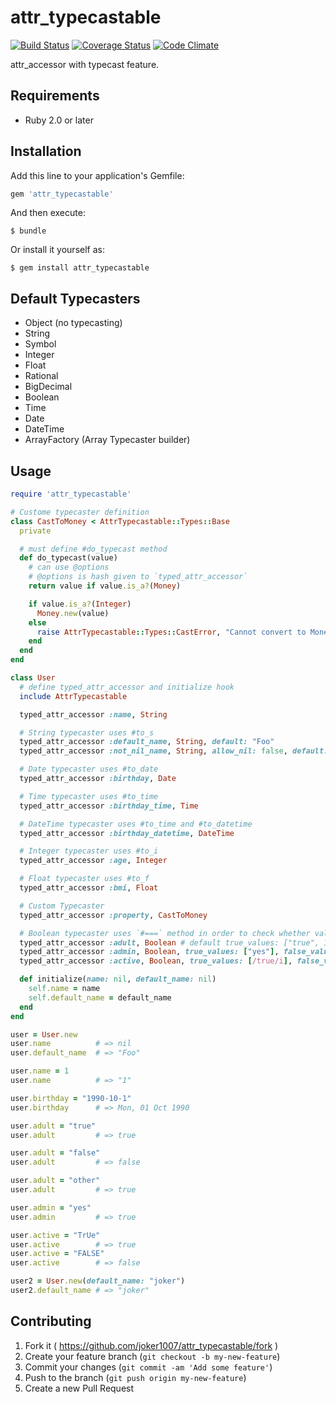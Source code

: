 # attr\_typecastable
[![Build Status](https://travis-ci.org/joker1007/attr_typecastable.svg?branch=master)](https://travis-ci.org/joker1007/attr_typecastable)
[![Coverage Status](https://coveralls.io/repos/joker1007/attr_typecastable/badge.png)](https://coveralls.io/r/joker1007/attr_typecastable)
[![Code Climate](https://codeclimate.com/github/joker1007/attr_typecastable/badges/gpa.svg)](https://codeclimate.com/github/joker1007/attr_typecastable)

attr\_accessor with typecast feature.

## Requirements
- Ruby 2.0 or later

## Installation

Add this line to your application's Gemfile:

```ruby
gem 'attr_typecastable'
```

And then execute:

    $ bundle

Or install it yourself as:

    $ gem install attr_typecastable

## Default Typecasters
- Object (no typecasting)
- String
- Symbol
- Integer
- Float
- Rational
- BigDecimal
- Boolean
- Time
- Date
- DateTime
- ArrayFactory (Array Typecaster builder)

## Usage

```ruby
require 'attr_typecastable'

# Custome typecaster definition
class CastToMoney < AttrTypecastable::Types::Base
  private

  # must define #do_typecast method
  def do_typecast(value)
    # can use @options
    # @options is hash given to `typed_attr_accessor`
    return value if value.is_a?(Money)

    if value.is_a?(Integer)
      Money.new(value)
    else
      raise AttrTypecastable::Types::CastError, "Cannot convert to Money"
    end
  end
end

class User
  # define typed_attr_accessor and initialize hook
  include AttrTypecastable

  typed_attr_accessor :name, String

  # String typecaster uses #to_s
  typed_attr_accessor :default_name, String, default: "Foo"
  typed_attr_accessor :not_nil_name, String, allow_nil: false, default: ""

  # Date typecaster uses #to_date
  typed_attr_accessor :birthday, Date

  # Time typecaster uses #to_time
  typed_attr_accessor :birthday_time, Time

  # DateTime typecaster uses #to_time and #to_datetime
  typed_attr_accessor :birthday_datetime, DateTime

  # Integer typecaster uses #to_i
  typed_attr_accessor :age, Integer

  # Float typecaster uses #to_f
  typed_attr_accessor :bmi, Float

  # Custom Typecaster
  typed_attr_accessor :property, CastToMoney

  # Boolean typecaster uses `#===` method in order to check whether value is true or false.
  typed_attr_accessor :adult, Boolean # default true_values: ["true", 1], false_values: ["false", 0]
  typed_attr_accessor :admin, Boolean, true_values: ["yes"], false_values: ["no"]
  typed_attr_accessor :active, Boolean, true_values: [/true/i], false_value: [/false/i] # can use Regexp

  def initialize(name: nil, default_name: nil)
    self.name = name
    self.default_name = default_name
  end
end

user = User.new
user.name          # => nil
user.default_name  # => "Foo"

user.name = 1
user.name          # => "1"

user.birthday = "1990-10-1"
user.birthday      # => Mon, 01 Oct 1990

user.adult = "true"
user.adult         # => true

user.adult = "false"
user.adult         # => false

user.adult = "other"
user.adult         # => true

user.admin = "yes"
user.admin         # => true

user.active = "TrUe"
user.active        # => true
user.active = "FALSE"
user.active        # => false

user2 = User.new(default_name: "joker")
user2.default_name # => "joker"
```


## Contributing

1. Fork it ( https://github.com/joker1007/attr_typecastable/fork )
2. Create your feature branch (`git checkout -b my-new-feature`)
3. Commit your changes (`git commit -am 'Add some feature'`)
4. Push to the branch (`git push origin my-new-feature`)
5. Create a new Pull Request
